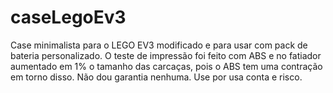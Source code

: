 # caseLegoEv3
Case minimalista para o LEGO EV3 modificado e para usar com pack de bateria personalizado.
O teste de impressão foi feito com ABS e no fatiador aumentado em 1% o tamanho das carcaças, pois o ABS tem uma contração em torno disso.
Não dou garantia nenhuma. Use por usa conta e risco.
